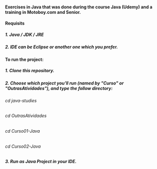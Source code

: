 #### Exercises in Java that was done during the course Java (Udemy) and a training in Motoboy.com and Senior.

#### Requisits

##### 1. Java / JDK / JRE

##### 2. IDE can be Eclipse or another one which you prefer.

#### To run the project:

##### 1. Clone this repository.

##### 2. Choose which project you'll run (named by "Curso" or "OutrasAtividades"), and type the follow directory:

###### cd java-studies
###### cd OutrasAtividades
###### cd Curso01-Java
###### cd Curso02-Java

##### 3. Run as Java Project in your IDE.




